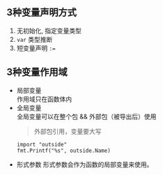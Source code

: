 ## 3种变量声明方式

1. 无初始化, 指定变量类型
2. `var` 类型推断
3. 短变量声明 `:=`


## 3种变量作用域

- 局部变量  
  作用域只在函数体内
- 全局变量  
  全局变量可以在整个包 && 外部包（被导出后）使用
  > 外部包引用，变量要大写 
  ```
  import "outside"
  fmt.Printf("%s", outside.Name)
  ```
- 形式参数
  形式参数会作为函数的局部变量来使用。
